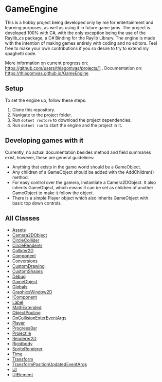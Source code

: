 # GameEngine
This is a hobby project being developed only by me for entertainment and learning purposes, as well as using it in future game jams.
The project is developed 100% with C#, with the only exception being the use of the Raylib_cs package, a C# Binding for the Raylib Library. The engine is made with the intention of making games entirely with coding and no editors.
Feel free to make your own contributions if you so desire to try to extend my spaghetti code.

More information on current progress on: https://github.com/users/thiagomvas/projects/1 .
Documentation on: https://thiagomvas.github.io/GameEngine
## Setup
To set the engine up, follow these steps:

1. Clone this repository.
2. Navigate to the project folder.
3. Run `dotnet restore` to download the project dependencies.
4. Run `dotnet run` to start the engine and the project in it.

## Developing games with it
Currently, no actual documentation besides method and field summaries exist, however, these are general guidelines:

- Anything that exists in the game world should be a GameObject.
- Any children of a GameObject should be added with the AddChildren() method.
- For easy control over the gamera, instantiate a Camera2DObject. It also inherits GameObject, which means it can be set as children of another GameObject to make it follow the object.
- There is a simple Player object which also inherits GameObject with basic top down controls.

## All Classes
  - [Assets](https://thiagomvas.github.io/GameEngine/Core/Utils/Assets.html)
 - [Camera2DObject](https://thiagomvas.github.io/GameEngine/Entities/Camera2DObject.html)
 - [CircleCollider](https://thiagomvas.github.io/GameEngine/Components/CircleCollider.html)
 - [CircleRenderer](https://thiagomvas.github.io/GameEngine/Components/CircleRenderer.html)
 - [Collider2D](https://thiagomvas.github.io/GameEngine/Components/Collider2D.html)
 - [Component](https://thiagomvas.github.io/GameEngine/Components/Component.html)
 - [Conversions](https://thiagomvas.github.io/GameEngine/Core/Utils/Conversions.html)
 - [CustomDrawing](https://thiagomvas.github.io/GameEngine/Core/Utils/CustomDrawing.html)
 - [CustomShapes](https://thiagomvas.github.io/GameEngine/Core/Utils/CustomShapes.html)
 - [Debug](https://thiagomvas.github.io/GameEngine/Core/Utils/Debug.html)
 - [GameObject](https://thiagomvas.github.io/GameEngine/Entities/GameObject.html)
 - [Globals](https://thiagomvas.github.io/GameEngine/Core/Globals.html)
 - [GraphicsWindow2D](https://thiagomvas.github.io/GameEngine/Core/Graphics/GraphicsWindow2D.html)
 - [IComponent](https://thiagomvas.github.io/GameEngine/Interfaces/IComponent.html)
 - [Label](https://thiagomvas.github.io/GameEngine/Entities/UI/Label.html)
 - [MathExtended](https://thiagomvas.github.io/GameEngine/Core/Utils/MathExtended.html)
 - [ObjectPooling](https://thiagomvas.github.io/GameEngine/Core/Types/ObjectPooling.html)
 - [OnCollisionEnterEventArgs](https://thiagomvas.github.io/GameEngine/Core/Types/OnCollisionEnterEventArgs.html)
 - [Player](https://thiagomvas.github.io/GameEngine/Entities/Player.html)
 - [ProgressBar](https://thiagomvas.github.io/GameEngine/Entities/UI/ProgressBar.html)
 - [Projectile](https://thiagomvas.github.io/GameEngine/Components/Projectile.html)
 - [Renderer2D](https://thiagomvas.github.io/GameEngine/Components/Renderer2D.html)
 - [Rigidbody](https://thiagomvas.github.io/GameEngine/Components/Rigidbody.html)
 - [SpriteRenderer](https://thiagomvas.github.io/GameEngine/Components/SpriteRenderer.html)
 - [Time](https://thiagomvas.github.io/GameEngine/Core/Utils/Time.html)
 - [Transform](https://thiagomvas.github.io/GameEngine/Components/Transform.html)
 - [TransformPositionUpdatedEventArgs](https://thiagomvas.github.io/GameEngine/Core/Types/TransformPositionUpdatedEventArgs.html)
 - [UI](https://thiagomvas.github.io/GameEngine/Core/Utils/UI.html)
 - [UIElement](https://thiagomvas.github.io/GameEngine/Entities/UIElement.html)
